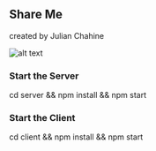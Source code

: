 ## Share Me
created  by Julian Chahine

![alt text](https://webflexx.de/shareMedia.jpg)

### Start the Server
cd server && npm install && npm start

### Start the Client
cd client && npm install && npm start
